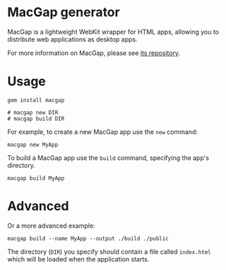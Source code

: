 # MacGap generator

MacGap is a lightweight WebKit wrapper for HTML apps, allowing you to distribute web applications as desktop apps. 

For more information on MacGap, please see [its repository](http://github.com/maccman/macgap).

# Usage

    gem install macgap
    
    # macgap new DIR
    # macgap build DIR
    
For example, to create a new MacGap app use the `new` command:

    macgap new MyApp
    
To build a MacGap app use the `build` command, specifying the app's directory.
    
    macgap build MyApp
    
# Advanced
    
Or a more advanced example:

    macgap build --name MyApp --output ./build ./public

The directory (`DIR`) you specify should contain a file called `index.html` which will be loaded when the application starts.